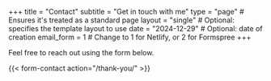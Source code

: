 +++
title = "Contact"
subtitle = "Get in touch with me"
type = "page"  # Ensures it's treated as a standard page
layout = "single"  # Optional: specifies the template layout to use
date = "2024-12-29"  # Optional: date of creation
email_form = 1 # Change to 1 for Netlify, or 2 for Formspree
+++

Feel free to reach out using the form below.

{{< form-contact action="/thank-you/" >}}
